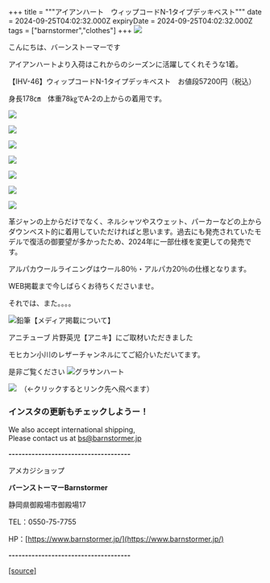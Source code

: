 +++
title = """アイアンハート　ウィップコードN-1タイプデッキベスト"""
date = 2024-09-25T04:02:32.000Z
expiryDate = 2024-09-25T04:02:32.000Z
tags = ["barnstormer","clothes"]
+++
[![](https://stat.ameba.jp/user_images/20231023/16/barnstormer-go/b2/03/p/o0420015015354743273.png)](https://ameblo.jp/barnstormer-go/entry-12825670498.html)

こんにちは、バーンストーマーです

アイアンハートより入荷はこれからのシーズンに活躍してくれそうな1着。

【IHV-46】ウィップコードN-1タイプデッキベスト　お値段57200円（税込）

身長178㎝　体重78㎏でA-2の上からの着用です。

[![](https://stat.ameba.jp/user_images/20240925/13/barnstormer-go/bf/85/j/o0466070015490407682.jpg)](https://stat.ameba.jp/user_images/20240925/13/barnstormer-go/bf/85/j/o0466070015490407682.jpg)

[![](https://stat.ameba.jp/user_images/20240925/13/barnstormer-go/46/bf/j/o0466070015490407685.jpg)](https://stat.ameba.jp/user_images/20240925/13/barnstormer-go/46/bf/j/o0466070015490407685.jpg)

[![](https://stat.ameba.jp/user_images/20240925/13/barnstormer-go/01/da/j/o0466070015490407688.jpg)](https://stat.ameba.jp/user_images/20240925/13/barnstormer-go/01/da/j/o0466070015490407688.jpg)

[![](https://stat.ameba.jp/user_images/20240925/13/barnstormer-go/8a/9b/j/o0466070015490407689.jpg)](https://stat.ameba.jp/user_images/20240925/13/barnstormer-go/8a/9b/j/o0466070015490407689.jpg)

[![](https://stat.ameba.jp/user_images/20240925/13/barnstormer-go/61/da/j/o0466070015490407691.jpg)](https://stat.ameba.jp/user_images/20240925/13/barnstormer-go/61/da/j/o0466070015490407691.jpg)

[![](https://stat.ameba.jp/user_images/20240925/13/barnstormer-go/b0/59/j/o0466070015490407692.jpg)](https://stat.ameba.jp/user_images/20240925/13/barnstormer-go/b0/59/j/o0466070015490407692.jpg)

[![](https://stat.ameba.jp/user_images/20240925/13/barnstormer-go/0e/d2/j/o0466070015490407695.jpg)](https://stat.ameba.jp/user_images/20240925/13/barnstormer-go/0e/d2/j/o0466070015490407695.jpg)

革ジャンの上からだけでなく、ネルシャツやスウェット、パーカーなどの上からダウンベスト的に着用していただければと思います。過去にも発売されていたモデルで復活の御要望が多かったため、2024年に一部仕様を変更しての発売です。

アルパカウールライニングはウール80％・アルパカ20％の仕様となります。

WEB掲載まで今しばらくお待ちくださいませ。

それでは、また。。。。

![鉛筆](https://stat100.ameba.jp/blog/ucs/img/char/char3/519.png)【メディア掲載について】

アニチューブ 片野英児【アニキ】にご取材いただきました

モヒカン小川のレザーチャンネルにてご紹介いただいてます。

是非ご覧ください ![グラサンハート](https://stat100.ameba.jp/blog/ucs/img/char/char3/148.png)

[![](https://stat.ameba.jp/user_images/20230412/16/barnstormer-go/6a/23/p/o0108010815269242493.png)](https://www.instagram.com/barnstormer_daily/)　（←クリックするとリンク先へ飛べます）

### インスタの更新もチェックしようー！

We also accept international shipping,  
Please contact us at bs@barnstormer.jp

**\-------------------------------------**

アメカジショップ

**バーンストーマーBarnstormer**

静岡県御殿場市御殿場17

TEL：0550-75-7755

HP：[https://www.barnstormer.jp/](https://www.barnstormer.jp/)

**\-------------------------------------**

[[source]](https://ameblo.jp/barnstormer-go/entry-12868860119.html)
